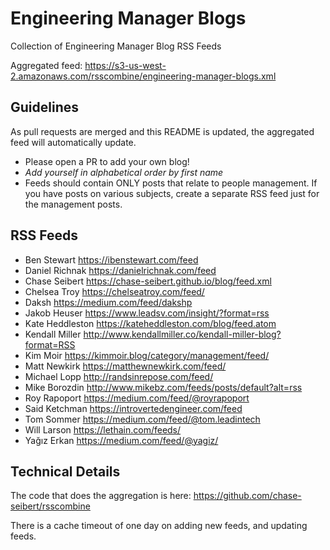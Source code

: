 # Engineering Manager Blogs

Collection of Engineering Manager Blog RSS Feeds

Aggregated feed: https://s3-us-west-2.amazonaws.com/rsscombine/engineering-manager-blogs.xml

## Guidelines

As pull requests are merged and this README is updated, the aggregated feed will automatically update.

- Please open a PR to add your own blog!
- *Add yourself in alphabetical order by first name*
- Feeds should contain ONLY posts that relate to people management. If you have posts on various subjects, create a separate RSS feed just for the management posts.

## RSS Feeds

- Ben Stewart https://ibenstewart.com/feed
- Daniel Richnak https://danielrichnak.com/feed
- Chase Seibert https://chase-seibert.github.io/blog/feed.xml
- Chelsea Troy https://chelseatroy.com/feed/
- Daksh https://medium.com/feed/dakshp
- Jakob Heuser https://www.leadsv.com/insight/?format=rss
- Kate Heddleston https://kateheddleston.com/blog/feed.atom
- Kendall Miller http://www.kendallmiller.co/kendall-miller-blog?format=RSS
- Kim Moir https://kimmoir.blog/category/management/feed/
- Matt Newkirk https://matthewnewkirk.com/feed/
- Michael Lopp http://randsinrepose.com/feed/
- Mike Borozdin http://www.mikebz.com/feeds/posts/default?alt=rss
- Roy Rapoport https://medium.com/feed/@royrapoport
- Said Ketchman https://introvertedengineer.com/feed
- Tom Sommer https://medium.com/feed/@tom.leadintech
- Will Larson https://lethain.com/feeds/
- Yağız Erkan https://medium.com/feed/@yagiz/

## Technical Details

The code that does the aggregation is here: https://github.com/chase-seibert/rsscombine

There is a cache timeout of one day on adding new feeds, and updating feeds.

